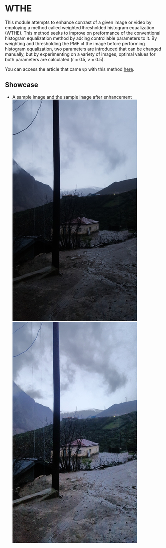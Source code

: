 # WTHE
This module attempts to enhance contrast of a given image or video by employing a method called weighted thresholded histogram equalization (WTHE). This method seeks to improve on preformance of the conventional histogram equalization method by adding controllable parameters to it. By weighting and thresholding the PMF of the image before performing histogram equalization, two parameters are introduced that can be changed manually, but by experimenting on a variety of images, optimal values for both parameters are calculated (r = 0.5, v = 0.5).


You can access the article that came up with this method [here](https://www.researchgate.net/publication/3183125_Ward_RK_Fast_ImageVideo_Contrast_Enhancement_Based_on_Weighted_Thresholded_Histogram_Equalization_IEEE_Trans_Consumer_Electronics_532_757-764). 


## Showcase
* A sample image and the sample image after enhancement  
![cloudy-day jpg](https://github.com/Mamdasn/wthe/blob/main/showcase/assets/cloudy-day-400.jpg "cloudy-day jpg") ![Enhanced-cloudy-day jpg](https://github.com/Mamdasn/wthe/blob/main/showcase/output/Enhanced-cloudy-day-400.jpg "Enhanced-cloudy-day jpg") 
